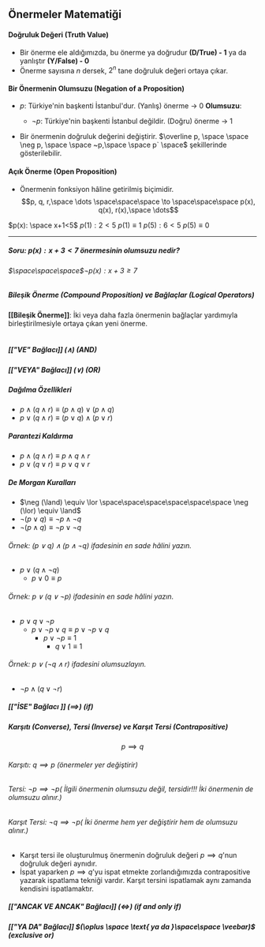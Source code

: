 ## Önermeler Matematiği
#### Doğruluk Değeri (Truth Value)
- Bir önerme ele aldığımızda, bu önerme ya doğrudur **(D/True) - 1** ya da yanlıştır **(Y/False) - 0**
- Önerme sayısına *n* dersek, $2^n$ tane doğruluk değeri ortaya çıkar.

#### Bir Önermenin Olumsuzu (Negation of a Proposition)
- $p:$ Türkiye'nin başkenti İstanbul'dur. (Yanlış) önerme $\to$ 0
 **Olumsuzu**: 
  - $\neg p:$ Türkiye'nin başkenti İstanbul değildir. (Doğru) önerme $\to$ 1


- Bir önermenin doğruluk değerini değiştirir. $\overline p, \space \space \neg p, \space \space  ~p,\space \space  p` \space$ şekillerinde gösterilebilir.

#### Açık Önerme (Open Proposition)
- Önermenin fonksiyon hâline getirilmiş biçimidir.
$$p, q, r,\space \dots \space\space\space \to \space\space\space p(x), q(x), r(x),\space \dots$$

$p(x): \space x+1<5$
	$p(1): 2<5$
		$p(1) \equiv 1$
	$p(5): 6<5$
		$p(5) \equiv 0$

---

##### Soru: $p(x): x+3<7$ önermesinin olumsuzu nedir?

###### $\space\space\space$$\neg p(x): x+3\ge7$

##### Bileşik Önerme (Compound Proposition) ve Bağlaçlar (Logical Operators)

**[[Bileşik Önerme]]**: İki veya daha fazla önermenin bağlaçlar yardımıyla birleştirilmesiyle ortaya çıkan yeni önerme.
<br><br>
##### [["VE" Bağlacı]] $(\land)$ (AND)
##### [["VEYA" Bağlacı]] $(\lor)$ (OR)

##### Dağılma Özellikleri
- $p\land (q\land r) \equiv (p\land q) \lor (p \land q)$
- $p \lor (q \land r) \equiv (p\lor q) \land (p \lor r)$
##### Parantezi Kaldırma
- $p \land (q \land r) \equiv p \land q \land r$
- $p \lor (q\lor r) \equiv p \lor q \lor r$
##### De Morgan Kuralları
- $\neg (\land) \equiv \lor \space\space\space\space\space\space \neg (\lor) \equiv \land$
- $\neg (p \lor q) \equiv \neg p \land \neg q$
- $\neg(p \land q) \equiv \neg p \lor \neg q$

###### Örnek: $(p \lor q) \land (p \land \neg q) \text{  ifadesinin en sade hâlini yazın.}$
- $p \lor (q \land \neg q)$
	- $p \lor 0 \equiv p$
###### Örnek: $p \lor (q \lor \neg p) \text{  ifadesinin en sade hâlini yazın.}$
- $p \lor q \lor \neg p$
	- $p \lor \neg p \lor q \equiv p \lor \neg p \lor q$
		- $p \lor \neg p \equiv 1$
			- $q \lor 1 \equiv 1$
###### Örnek: $p \lor (\neg q \land r) \text{  ifadesini olumsuzlayın.}$
- $\neg p \land (q \lor \neg r)$


##### [["İSE" Bağlacı ]] $(\implies)$ (if)
##### Karşıtı (Converse), Tersi (Inverse) ve Karşıt Tersi (Contrapositive)

$$p \implies q$$

###### Karşıtı:  $q \implies p \text { (önermeler yer değiştirir)}$ 
###### Tersi: $\neg p \implies \neg p \text{( İlgili önermenin olumsuzu değil, tersidir!!! İki önermenin de olumsuzu alınır.)}$
###### Karşıt Tersi: $\neg q \implies \neg p (\text{ İki önerme hem yer değiştirir hem de olumsuzu alınır.})$
- Karşıt tersi ile oluşturulmuş önermenin doğruluk değeri $p \implies q$'nun doğruluk değeri aynıdır.
- İspat yaparken $p \implies q$'yu ispat etmekte zorlandığımızda contrapositive yazarak ispatlama tekniği vardır. Karşıt tersini ispatlamak aynı zamanda kendisini ispatlamaktır.




##### [["ANCAK VE ANCAK" Bağlacı]] $(\iff)$ (if and only if)
##### [["YA DA" Bağlacı]] $(\oplus \space \text{   ya da }\space\space \veebar)$ (exclusive or)